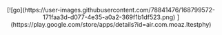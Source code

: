 <p align="center">
[![go](https://user-images.githubusercontent.com/78841476/168799572-171faa3d-d077-4e35-a0a2-369f1b1df523.png)
](https://play.google.com/store/apps/details?id=air.com.moaz.Itestphy)
  </p>
